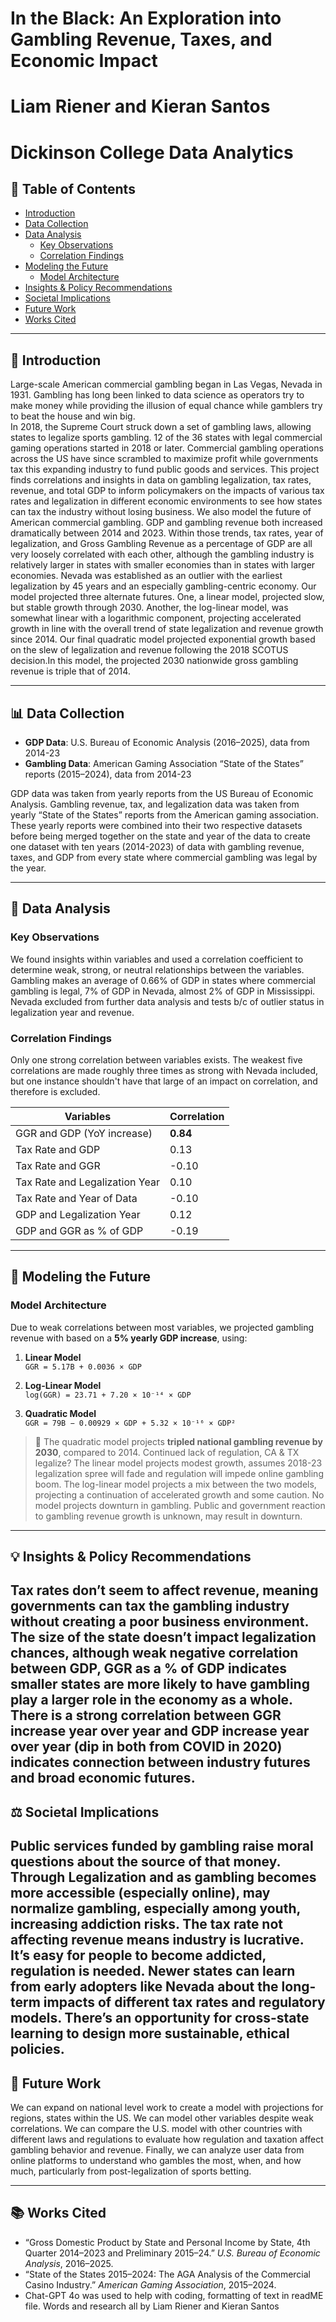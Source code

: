 
# In the Black: An Exploration into Gambling Revenue, Taxes, and Economic Impact
# Liam Riener and Kieran Santos
# Dickinson College Data Analytics

## 📑 Table of Contents

- [Introduction](#-introduction)
- [Data Collection](#-data-collection)
- [Data Analysis](#-data-analysis)
  - [Key Observations](#key-observations)
  - [Correlation Findings](#correlation-findings)
- [Modeling the Future](#-modeling-the-future)
  - [Model Architecture](#model-architecture)
- [Insights & Policy Recommendations](#-insights--policy-recommendations)
- [Societal Implications](#-societal-implications)
- [Future Work](#-future-work)
- [Works Cited](#-works-cited)

---

## 📘 Introduction

Large-scale American commercial gambling began in Las Vegas, Nevada in 1931. Gambling has long been linked to data science as operators try to make money while providing the illusion of equal chance while gamblers try to beat the house and win big.  
In 2018, the Supreme Court struck down a set of gambling laws, allowing states to legalize sports gambling. 12 of the 36 states with legal commercial gaming operations started in 2018 or later. Commercial gambling operations across the US have since scrambled to maximize profit while governments tax this expanding industry to fund public goods and services. 
This project finds correlations and insights in data on gambling legalization, tax rates, revenue, and total GDP to inform policymakers on the impacts of various tax rates and legalization in different economic environments to see how states can tax the industry without losing business. We also model the future of American commercial gambling.
GDP and gambling revenue both increased dramatically between 2014 and 2023. Within those trends, tax rates, year of legalization, and Gross Gambling Revenue as a percentage of GDP are all very loosely correlated with each other, although the gambling industry is relatively larger in states with smaller economies than in states with larger economies. Nevada was established as an outlier with the earliest legalization by 45 years and an especially gambling-centric economy. 
Our model projected three alternate futures. One, a linear model, projected slow, but stable growth through 2030. Another, the log-linear model, was somewhat linear with a logarithmic component, projecting accelerated growth in line with the overall trend of state legalization and revenue growth since 2014. Our final quadratic model projected exponential growth based on the slew of legalization and revenue following the 2018 SCOTUS decision.In this model, the projected 2030 nationwide gross gambling revenue is triple that of 2014.


---

## 📊 Data Collection

- **GDP Data**: U.S. Bureau of Economic Analysis (2016–2025), data from 2014-23
- **Gambling Data**: American Gaming Association “State of the States” reports (2015–2024), data from 2014-23

GDP data was taken from yearly reports from the US Bureau of Economic Analysis. Gambling revenue, tax, and legalization data was taken from yearly “State of the States” reports from the American gaming association. These yearly reports were combined into their two respective datasets before being merged together on the state and year of the data to create one dataset with ten years (2014-2023) of data with gambling revenue, taxes, and GDP from every state where commercial gambling was legal by the year.


---

## 🔎 Data Analysis

### Key Observations

We found insights within variables and used a correlation coefficient to determine weak, strong, or neutral relationships between the variables. Gambling makes an average of 0.66% of GDP in states where commercial gambling is legal, 7% of GDP in Nevada, almost 2% of GDP in Mississippi. Nevada excluded from further data analysis and tests b/c of outlier status in legalization year and revenue. 

### Correlation Findings

Only one strong correlation between variables exists. The weakest five correlations are made roughly three times as strong with Nevada included, but one instance shouldn't have that large of an impact on correlation, and therefore is excluded.

| Variables                            | Correlation |
|-------------------------------------|-------------|
| GGR and GDP (YoY increase)          | **0.84**    |
| Tax Rate and GDP                    | 0.13        |
| Tax Rate and GGR                    | -0.10       |
| Tax Rate and Legalization Year      | 0.10        |
| Tax Rate and Year of Data           | -0.10       |
| GDP and Legalization Year           | 0.12        |
| GDP and GGR as % of GDP             | -0.19       |

---

## 🔮 Modeling the Future

### Model Architecture

Due to weak correlations between most variables, we projected gambling revenue with based on a **5% yearly GDP increase**, using:

1. **Linear Model**  
   `GGR = 5.17B + 0.0036 × GDP`

2. **Log-Linear Model**  
   `log(GGR) = 23.71 + 7.20 × 10⁻¹⁴ × GDP`

3. **Quadratic Model**  
   `GGR = 79B − 0.00929 × GDP + 5.32 × 10⁻¹⁶ × GDP²`


> 🔮 The quadratic model projects **tripled national gambling revenue by 2030**, compared to 2014. Continued lack of regulation, CA & TX legalize?
> The linear model projects modest growth, assumes 2018-23 legalization spree will fade and regulation will impede online gambling boom.
> The log-linear model projects a mix between the two models, projecting a continuation of accelerated growth and some caution.
> No model projects downturn in gambling. Public and government reaction to gambling revenue growth is unknown, may result in downturn.

---

## 💡 Insights & Policy Recommendations

Tax rates don’t seem to affect revenue, meaning governments can tax the gambling industry without creating a poor business environment. The size of the state doesn’t impact legalization chances, although weak negative correlation between GDP, GGR as a % of GDP indicates smaller states are more likely to have gambling play a larger role in the economy as a whole. There is a strong correlation between GGR increase year over year and GDP increase year over year (dip in both from COVID in 2020) indicates connection between industry futures and broad economic futures.
---

## ⚖️ Societal Implications

Public services funded by gambling raise moral questions about the source of that money. Through Legalization and as gambling becomes more accessible (especially online), may normalize gambling, especially among youth, increasing addiction risks. The tax rate not affecting revenue means industry is lucrative. It’s easy for people to become addicted, regulation is needed. Newer states can learn from early adopters like Nevada about the long-term impacts of different tax rates and regulatory models. There’s an opportunity for cross-state learning to design more sustainable, ethical policies.
---

## 🔭 Future Work

We can expand on national level work to create a model with projections for regions, states within the US. We can model other variables despite weak correlations. We can compare the U.S. model with other countries with different laws and regulations to evaluate how regulation and taxation affect gambling behavior and revenue. Finally, we can analyze user data from online platforms to understand who gambles the most, when, and how much, particularly from post-legalization of sports betting.

---

## 📚 Works Cited

- “Gross Domestic Product by State and Personal Income by State, 4th Quarter 2014–2023 and Preliminary 2015–24.” *U.S. Bureau of Economic Analysis*, 2016–2025.
- “State of the States 2015–2024: The AGA Analysis of the Commercial Casino Industry.” *American Gaming Association*, 2015–2024.
- Chat-GPT 4o was used to help with coding, formatting of text in readME file. Words and research all by Liam Riener and Kieran Santos
